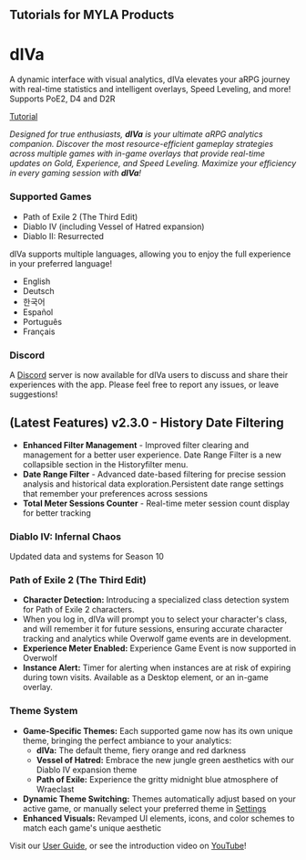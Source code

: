 ## Tutorials for MYLA Products

# dIVa

A dynamic interface with visual analytics, dIVa elevates your aRPG journey with real-time statistics and intelligent overlays, Speed Leveling, and more! Supports PoE2, D4 and D2R

[Tutorial](https://myla-llc.github.io/tutorials/dIVa/index.html)

_Designed for true enthusiasts, **dIVa** is your ultimate aRPG analytics companion. Discover the most resource-efficient gameplay strategies across multiple games with in-game overlays that provide real-time updates on Gold, Experience, and Speed Leveling. Maximize your efficiency in every gaming session with **dIVa**!_

### Supported Games

- Path of Exile 2 (The Third Edit)
- Diablo IV (including Vessel of Hatred expansion)
- Diablo II: Resurrected

dIVa supports multiple languages, allowing you to enjoy the full experience in your preferred language!

- English
- Deutsch
- 한국어
- Español
- Português
- Français

### Discord

A <a href="https://discord.gg/Kp4dNHbmcJ" class="text-accent underline">Discord</a> server is now available for dIVa users to discuss and share their experiences with the app.
Please feel free to report any issues, or leave suggestions!

## (Latest Features) v2.3.0 - History Date Filtering

- **Enhanced Filter Management** - Improved filter clearing and management for a better user experience. Date Range Filter is a new collapsible section in the Historyfilter menu.
- **Date Range Filter** - Advanced date-based filtering for precise session analysis and historical data exploration.Persistent date range settings that remember your preferences across sessions
- **Total Meter Sessions Counter** - Real-time meter session count display for better tracking

### Diablo IV: Infernal Chaos

Updated data and systems for Season 10

### Path of Exile 2 (The Third Edit)

- **Character Detection:** Introducing a specialized class detection system for Path of Exile 2 characters.
- When you log in, dIVa will prompt you to select your character's class, and will remember it for future sessions, ensuring accurate character tracking and analytics while Overwolf game events are in development.
- **Experience Meter Enabled:** Experience Game Event is now supported in Overwolf
- **Instance Alert:** Timer for alerting when instances are at risk of expiring during town visits. Available as a Desktop element, or an in-game overlay.

### Theme System

- **Game-Specific Themes:** Each supported game now has its own unique theme, bringing the perfect ambiance to your analytics:
  - **dIVa:** The default theme, fiery orange and red darkness
  - **Vessel of Hatred:** Embrace the new jungle green aesthetics with our Diablo IV expansion theme
  - **Path of Exile:** Experience the gritty midnight blue atmosphere of Wraeclast
- **Dynamic Theme Switching:** Themes automatically adjust based on your active game, or manually select your preferred theme in [Settings](settings.html#themes)
- **Enhanced Visuals:** Revamped UI elements, icons, and color schemes to match each game's unique aesthetic

Visit our [User Guide](https://myla-llc.github.io/tutorials/dIVa/index.html), or see the introduction video on [YouTube](https://youtu.be/8fhdihZ7iy4)!
